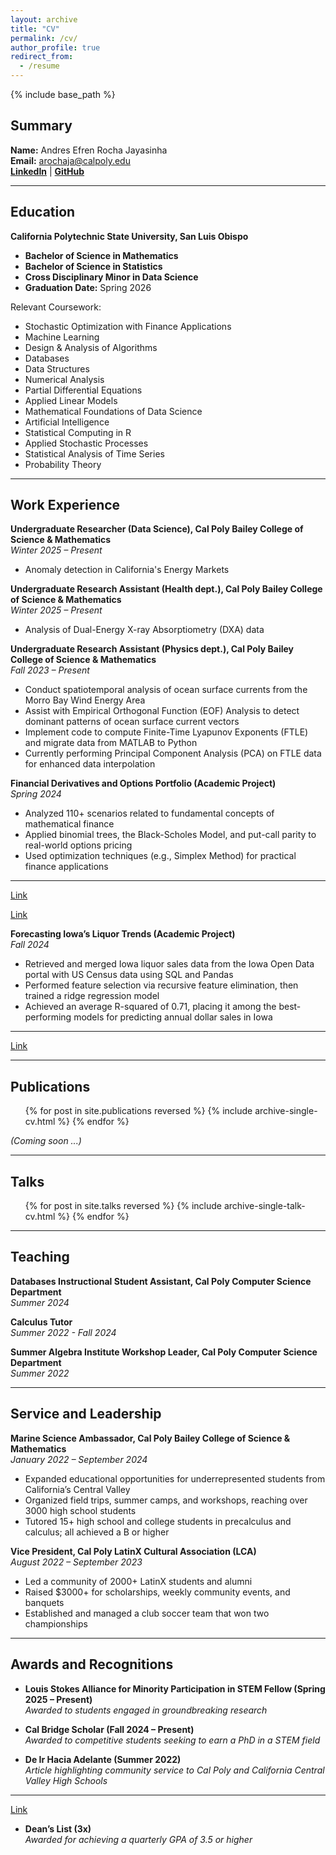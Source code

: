 ```yaml
---
layout: archive
title: "CV"
permalink: /cv/
author_profile: true
redirect_from:
  - /resume
---
```


{% include base_path %}

## Summary

**Name:** Andres Efren Rocha Jayasinha  
**Email:** arochaja@calpoly.edu  
[**LinkedIn**](https://www.linkedin.com/in/arochaja) | [**GitHub**](https://github.com/arochaja)

---

## Education

**California Polytechnic State University, San Luis Obispo**  
- **Bachelor of Science in Mathematics**  
- **Bachelor of Science in Statistics**  
- **Cross Disciplinary Minor in Data Science**  
- **Graduation Date:** Spring 2026

Relevant Coursework:  
- Stochastic Optimization with Finance Applications  
- Machine Learning  
- Design & Analysis of Algorithms  
- Databases  
- Data Structures  
- Numerical Analysis  
- Partial Differential Equations
- Applied Linear Models  
- Mathematical Foundations of Data Science  
- Artificial Intelligence  
- Statistical Computing in R  
- Applied Stochastic Processes  
- Statistical Analysis of Time Series  
- Probability Theory  

---

## Work Experience

**Undergraduate Researcher (Data Science), Cal Poly Bailey College of Science & Mathematics**  
*Winter 2025 – Present* 
- Anomaly detection in California's Energy Markets 

**Undergraduate Research Assistant (Health dept.), Cal Poly Bailey College of Science & Mathematics**  
*Winter 2025 – Present*  
- Analysis of Dual-Energy X-ray Absorptiometry (DXA) data

**Undergraduate Research Assistant (Physics dept.), Cal Poly Bailey College of Science & Mathematics**  
*Fall 2023 – Present*  
- Conduct spatiotemporal analysis of ocean surface currents from the Morro Bay Wind Energy Area  
- Assist with Empirical Orthogonal Function (EOF) Analysis to detect dominant patterns of ocean surface current vectors  
- Implement code to compute Finite-Time Lyapunov Exponents (FTLE) and migrate data from MATLAB to Python  
- Currently performing Principal Component Analysis (PCA) on FTLE data for enhanced data interpolation


**Financial Derivatives and Options Portfolio (Academic Project)**  
*Spring 2024*  
- Analyzed 110+ scenarios related to fundamental concepts of mathematical finance  
- Applied binomial trees, the Black-Scholes Model, and put-call parity to real-world options pricing  
- Used optimization techniques (e.g., Simplex Method) for practical finance applications  

--- 

[Link](pdfs/MATH_476_Portfolio.pdf)

[Link](https://github.com/arochaja/Portfolio-of-Financial-Derivatives-and-Options)


**Forecasting Iowa’s Liquor Trends (Academic Project)**  
*Fall 2024*  
- Retrieved and merged Iowa liquor sales data from the Iowa Open Data portal with US Census data using SQL and Pandas  
- Performed feature selection via recursive feature elimination, then trained a ridge regression model  
- Achieved an average R-squared of 0.71, placing it among the best-performing models for predicting annual dollar sales in Iowa

---

[Link](https://github.com/arochaja/Forecasting-Iowa-s-Liquor-Trends)


---

## Publications

<ul>
{% for post in site.publications reversed %}
  {% include archive-single-cv.html %}
{% endfor %}
</ul>

*(Coming soon ...)*

---

## Talks

<ul>
{% for post in site.talks reversed %}
  {% include archive-single-talk-cv.html %}
{% endfor %}
</ul>


---

## Teaching

**Databases Instructional Student Assistant, Cal Poly Computer Science Department**  
*Summer 2024*  

**Calculus Tutor**  
*Summer 2022 - Fall 2024*  

**Summer Algebra Institute Workshop Leader, Cal Poly Computer Science Department**  
*Summer 2022*  

---

## Service and Leadership

**Marine Science Ambassador, Cal Poly Bailey College of Science & Mathematics**  
*January 2022 – September 2024*  
- Expanded educational opportunities for underrepresented students from California’s Central Valley  
- Organized field trips, summer camps, and workshops, reaching over 3000 high school students  
- Tutored 15+ high school and college students in precalculus and calculus; all achieved a B or higher

**Vice President, Cal Poly LatinX Cultural Association (LCA)**  
*August 2022 – September 2023*  
- Led a community of 2000+ LatinX students and alumni  
- Raised $3000+ for scholarships, weekly community events, and banquets  
- Established and managed a club soccer team that won two championships  

---

## Awards and Recognitions

- **Louis Stokes Alliance for Minority Participation in STEM Fellow (Spring 2025 – Present)**  
  *Awarded to students engaged in groundbreaking research*  

- **Cal Bridge Scholar (Fall 2024 – Present)**  
  *Awarded to competitive students seeking to earn a PhD in a STEM field*  

- **De Ir Hacia Adelante (Summer 2022)**  
  *Article highlighting community service to Cal Poly and California Central Valley High Schools*  

---
  [Link](https://magazine.calpoly.edu/fall-2022/de-ir-hacia-adelante/)

- **Dean’s List (3x)**  
  *Awarded for achieving a quarterly GPA of 3.5 or higher*  

